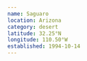 ```yaml
---
name: Saguaro
location: Arizona
category: desert
latitude: 32.25°N
longitude: 110.50°W
established: 1994-10-14
---
```

